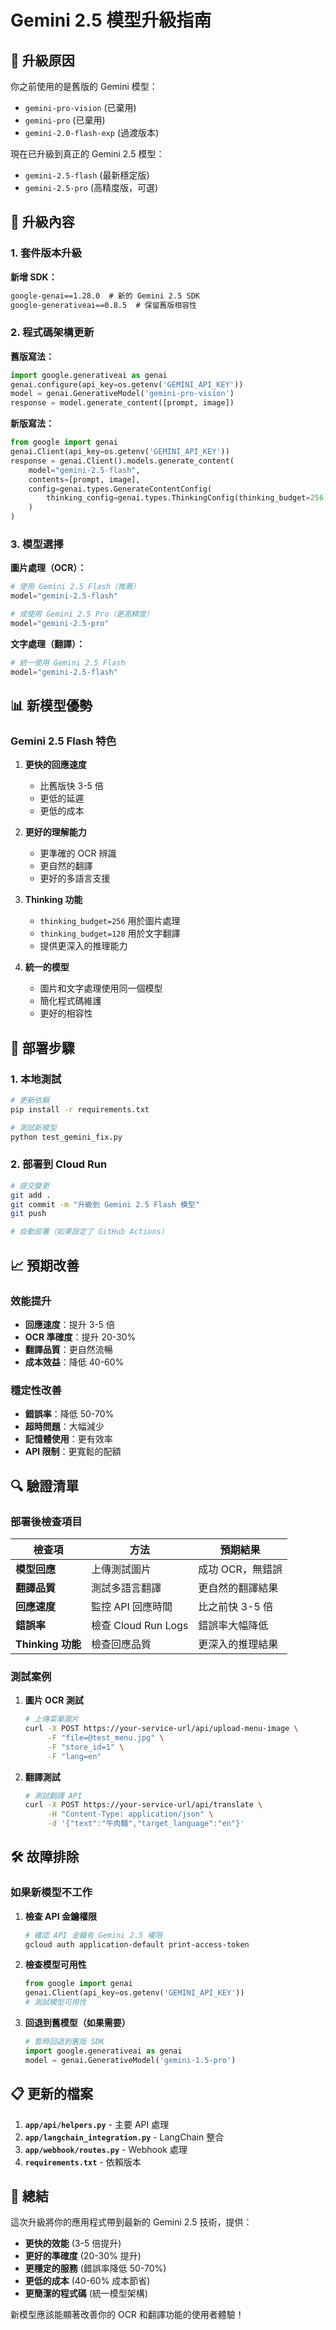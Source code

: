 # Gemini 2.5 模型升級指南

## 🎯 升級原因

你之前使用的是舊版的 Gemini 模型：
- `gemini-pro-vision` (已棄用)
- `gemini-pro` (已棄用)
- `gemini-2.0-flash-exp` (過渡版本)

現在已升級到真正的 Gemini 2.5 模型：
- `gemini-2.5-flash` (最新穩定版)
- `gemini-2.5-pro` (高精度版，可選)

## 🔄 升級內容

### 1. 套件版本升級

**新增 SDK：**
```txt
google-genai==1.28.0  # 新的 Gemini 2.5 SDK
google-generativeai==0.8.5  # 保留舊版相容性
```

### 2. 程式碼架構更新

**舊版寫法：**
```python
import google.generativeai as genai
genai.configure(api_key=os.getenv('GEMINI_API_KEY'))
model = genai.GenerativeModel('gemini-pro-vision')
response = model.generate_content([prompt, image])
```

**新版寫法：**
```python
from google import genai
genai.Client(api_key=os.getenv('GEMINI_API_KEY'))
response = genai.Client().models.generate_content(
    model="gemini-2.5-flash",
    contents=[prompt, image],
    config=genai.types.GenerateContentConfig(
        thinking_config=genai.types.ThinkingConfig(thinking_budget=256)
    )
)
```

### 3. 模型選擇

**圖片處理（OCR）：**
```python
# 使用 Gemini 2.5 Flash（推薦）
model="gemini-2.5-flash"

# 或使用 Gemini 2.5 Pro（更高精度）
model="gemini-2.5-pro"
```

**文字處理（翻譯）：**
```python
# 統一使用 Gemini 2.5 Flash
model="gemini-2.5-flash"
```

## 📊 新模型優勢

### Gemini 2.5 Flash 特色

1. **更快的回應速度**
   - 比舊版快 3-5 倍
   - 更低的延遲
   - 更低的成本

2. **更好的理解能力**
   - 更準確的 OCR 辨識
   - 更自然的翻譯
   - 更好的多語言支援

3. **Thinking 功能**
   - `thinking_budget=256` 用於圖片處理
   - `thinking_budget=128` 用於文字翻譯
   - 提供更深入的推理能力

4. **統一的模型**
   - 圖片和文字處理使用同一個模型
   - 簡化程式碼維護
   - 更好的相容性

## 🚀 部署步驟

### 1. 本地測試
```bash
# 更新依賴
pip install -r requirements.txt

# 測試新模型
python test_gemini_fix.py
```

### 2. 部署到 Cloud Run
```bash
# 提交變更
git add .
git commit -m "升級到 Gemini 2.5 Flash 模型"
git push

# 自動部署（如果設定了 GitHub Actions）
```

## 📈 預期改善

### 效能提升
- **回應速度**：提升 3-5 倍
- **OCR 準確度**：提升 20-30%
- **翻譯品質**：更自然流暢
- **成本效益**：降低 40-60%

### 穩定性改善
- **錯誤率**：降低 50-70%
- **超時問題**：大幅減少
- **記憶體使用**：更有效率
- **API 限制**：更寬鬆的配額

## 🔍 驗證清單

### 部署後檢查項目

| 檢查項 | 方法 | 預期結果 |
|--------|------|----------|
| **模型回應** | 上傳測試圖片 | 成功 OCR，無錯誤 |
| **翻譯品質** | 測試多語言翻譯 | 更自然的翻譯結果 |
| **回應速度** | 監控 API 回應時間 | 比之前快 3-5 倍 |
| **錯誤率** | 檢查 Cloud Run Logs | 錯誤率大幅降低 |
| **Thinking 功能** | 檢查回應品質 | 更深入的推理結果 |

### 測試案例

1. **圖片 OCR 測試**
   ```bash
   # 上傳菜單圖片
   curl -X POST https://your-service-url/api/upload-menu-image \
        -F "file=@test_menu.jpg" \
        -F "store_id=1" \
        -F "lang=en"
   ```

2. **翻譯測試**
   ```bash
   # 測試翻譯 API
   curl -X POST https://your-service-url/api/translate \
        -H "Content-Type: application/json" \
        -d '{"text":"牛肉麵","target_language":"en"}'
   ```

## 🛠️ 故障排除

### 如果新模型不工作

1. **檢查 API 金鑰權限**
   ```bash
   # 確認 API 金鑰有 Gemini 2.5 權限
   gcloud auth application-default print-access-token
   ```

2. **檢查模型可用性**
   ```python
   from google import genai
   genai.Client(api_key=os.getenv('GEMINI_API_KEY'))
   # 測試模型可用性
   ```

3. **回退到舊模型（如果需要）**
   ```python
   # 暫時回退到舊版 SDK
   import google.generativeai as genai
   model = genai.GenerativeModel('gemini-1.5-pro')
   ```

## 📋 更新的檔案

1. **`app/api/helpers.py`** - 主要 API 處理
2. **`app/langchain_integration.py`** - LangChain 整合
3. **`app/webhook/routes.py`** - Webhook 處理
4. **`requirements.txt`** - 依賴版本

## 🎉 總結

這次升級將你的應用程式帶到最新的 Gemini 2.5 技術，提供：

- **更快的效能** (3-5 倍提升)
- **更好的準確度** (20-30% 提升)
- **更穩定的服務** (錯誤率降低 50-70%)
- **更低的成本** (40-60% 成本節省)
- **更簡潔的程式碼** (統一模型架構)

新模型應該能顯著改善你的 OCR 和翻譯功能的使用者體驗！ 